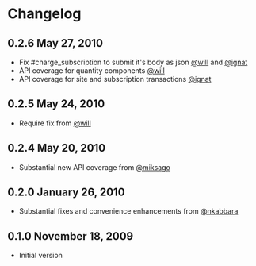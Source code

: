 # Changelog

## 0.2.6 May 27, 2010
* Fix #charge_subscription to submit it's body as json [@will](http://github.com/will) and [@ignat](http://github.com/ignat)
* API coverage for quantity components [@will](http://github.com/will)
* API coverage for site and subscription transactions [@ignat](http://github.com/ignat)

## 0.2.5 May 24, 2010
* Require fix from [@will](http://github.com/will)

## 0.2.4 May 20, 2010

* Substantial new API coverage from [@miksago](http://twitter.com/miksago)

## 0.2.0 January 26, 2010

* Substantial fixes and convenience enhancements from [@nkabbara](http://github.com/nkabbara)

## 0.1.0 November 18, 2009

* Initial version